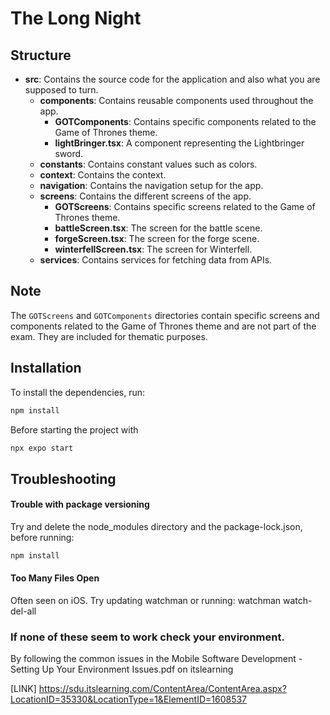 # The Long Night

## Structure

- **src**: Contains the source code for the application and also what you are supposed to turn.
  - **components**: Contains reusable components used throughout the app.
    - **GOTComponents**: Contains specific components related to the Game of Thrones theme.
    - **lightBringer.tsx**: A component representing the Lightbringer sword.
  - **constants**: Contains constant values such as colors.
  - **context**: Contains the context.
  - **navigation**: Contains the navigation setup for the app.
  - **screens**: Contains the different screens of the app.
    - **GOTScreens**: Contains specific screens related to the Game of Thrones theme.
    - **battleScreen.tsx**: The screen for the battle scene.
    - **forgeScreen.tsx**: The screen for the forge scene.
    - **winterfellScreen.tsx**: The screen for Winterfell.
  - **services**: Contains services for fetching data from APIs.

## Note

The `GOTScreens` and `GOTComponents` directories contain specific screens and components related to the Game of Thrones theme and are not part of the exam. They are included for thematic purposes.

## Installation

To install the dependencies, run:
```sh
npm install
```
Before starting the project with
```sh
npx expo start 
```

## Troubleshooting

#### Trouble with package versioning
Try and delete the node_modules directory and the package-lock.json, before running:
```sh
npm install
```

#### Too Many Files Open
Often seen on iOS.
Try updating watchman or running:
watchman watch-del-all

### If none of these seem to work check your environment. 
By following the common issues in the Mobile Software Development - Setting Up Your Environment Issues.pdf on itslearning

[LINK]
https://sdu.itslearning.com/ContentArea/ContentArea.aspx?LocationID=35330&LocationType=1&ElementID=1608537

